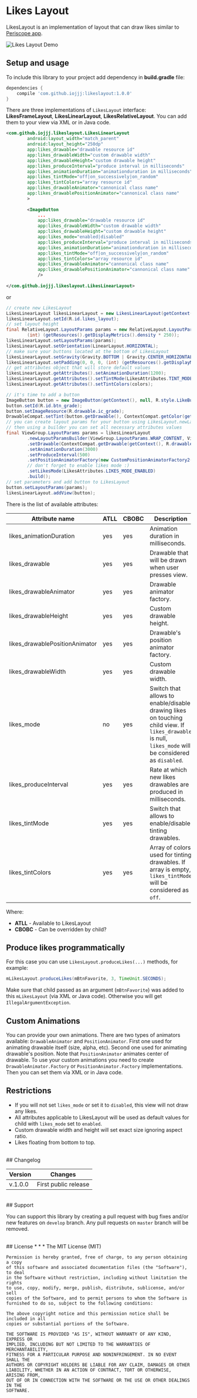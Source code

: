# Likes Layout

LikesLayout is an implementation of layout that can draw likes similar to [Periscope app](https://play.google.com/store/apps/details?id=tv.periscope.android).

![Likes Layout Demo](/images/demo.gif)


## Setup and usage

To include this library to your project add dependency in **build.gradle** file:

```groovy
dependencies {
    compile 'com.github.iojjj:likeslayout:1.0.0'
}
```

There are three implementations of `LikesLayout` interface: **LikesFrameLayout**, **LikesLinearLayout**, **LikesRelativeLayout**. You can add them to your view via XML or in Java code.

```XML
<com.github.iojjj.likeslayout.LikesLinearLayout
        android:layout_width="match_parent"
        android:layout_height="250dp"
        app:likes_drawable="drawable resource id"
        app:likes_drawableWidth="custom drawable width"
        app:likes_drawableHeight="custom drawable height"
        app:likes_produceInterval="produce interval in milliseconds"
        app:likes_animationDuration="animationduration in milliseconds"
        app:likes_tintMode="off|on_successively|on_random"
        app:likes_tintColors="array resource id"
        app:likes_drawableAnimator="cannonical class name"
        app:likes_drawablePositionAnimator="cannonical class name"
        >
        
        <ImageButton
            ...
            app:likes_drawable="drawable resource id"
            app:likes_drawableWidth="custom drawable width"
            app:likes_drawableHeight="custom drawable height"
            app:likes_mode="enabled|disabled"
            app:likes_produceInterval="produce interval in milliseconds"
            app:likes_animationDuration="animationduration in milliseconds"
            app:likes_tintMode="off|on_successively|on_random"
            app:likes_tintColors="array resource id"
            app:likes_drawableAnimator="cannonical class name"
            app:likes_drawablePositionAnimator="cannonical class name"
            />
            
</com.github.iojjj.likeslayout.LikesLinearLayout>   
```

or

```JAVA
// create new LikesLayout
LikesLinearLayout likesLinearLayout = new LikesLinearLayout(getContext());
likesLinearLayout.setId(R.id.likes_layout);
// set layout height
final RelativeLayout.LayoutParams params = new RelativeLayout.LayoutParams(ViewGroup.LayoutParams.MATCH_PARENT,
        (int) (getResources().getDisplayMetrics().density * 250));
likesLinearLayout.setLayoutParams(params);
likesLinearLayout.setOrientation(LinearLayout.HORIZONTAL);
// make sure your buttons located at the bottom of LikesLayout
likesLinearLayout.setGravity(Gravity.BOTTOM | Gravity.CENTER_HORIZONTAL);
likesLinearLayout.setPadding(0, 0, 0, (int) (getResources().getDisplayMetrics().density * 16));
// get attributes object that will store default values
likesLinearLayout.getAttributes().setAnimationDuration(1200);
likesLinearLayout.getAttributes().setTintMode(LikesAttributes.TINT_MODE_ON_SUCCESSIVELY);
likesLinearLayout.getAttributes().setTintColors(colors);

// it's time to add a button
ImageButton button = new ImageButton(getContext(), null, R.style.LikeButton_Grade);
button.setId(R.id.btn_grade);
button.setImageResource(R.drawable.ic_grade);
DrawableCompat.setTint(button.getDrawable(), ContextCompat.getColor(getContext(), R.color.colorAccent));
// you can create layout params for your button using LikesLayout.newLayoutParamsBuilder() method
// then using a builder you can set all necessary attributes values
final ViewGroup.LayoutParams params = likesLinearLayout
        .newLayoutParamsBuilder(ViewGroup.LayoutParams.WRAP_CONTENT, ViewGroup.LayoutParams.WRAP_CONTENT)
        .setDrawable(ContextCompat.getDrawable(getContext(), R.drawable.ic_grade_normal))
        .setAnimationDuration(3000)
        .setProduceInterval(500)
        .setPositionAnimatorFactory(new CustomPositionAnimatorFactory2())
        // don't forget to enable likes mode :)
        .setLikesMode(LikesAttributes.LIKES_MODE_ENABLED)
        .build();
// set parameters and add button to LikesLayout
button.setLayoutParams(params);
likesLinearLayout.addView(button);
```

There is the list of available attributes:

| Attribute name | ATLL | CBOBC | Description | Default value |
| --- | --- | --- | --- | --- |
| likes_animationDuration | yes | yes | Animation duration in milliseconds. | 1200 |
| likes_drawable | yes | yes | Drawable that will be drawn when user presses view. | null |
| likes_drawableAnimator | yes | yes | Drawable animator factory. | @string/likes_drawable_animator_factory |
| likes_drawableHeight | yes | yes | Custom drawable height. | 0 |
| likes_drawablePositionAnimator | yes | yes | Drawable's position animator factory. | @string/likes_position_animator_factory |
| likes_drawableWidth | yes | yes | Custom drawable width. | 0 |
| likes_mode | no | yes | Switch that allows to enable/disable drawing likes on touching child view. If `likes_drawable` is null, `likes_mode` will be considered as `disabled`. | disabled |
| likes_produceInterval | yes | yes | Rate at which new likes drawables are produced in milliseconds. | 300 |
| likes_tintMode | yes | yes | Switch that allows to enable/disable tinting drawables. | not_set |
| likes_tintColors | yes | yes | Array of colors used for tinting drawables. If array is empty, `likes_tintMode` will be considered as `off`.| null |

Where:

* **ATLL** - Available to LikesLayout
* **CBOBC** - Can be overridden by child?

## Produce likes programmatically
For this case you can use `LikesLayout.produceLikes(...)` methods, for example:

```JAVA
mLikesLayout.produceLikes(mBtnFavorite, 3, TimeUnit.SECONDS);
```

Make sure that child passed as an argument (`mBtnFavorite`) was added to this `mLikesLayout` (via XML or Java code). Otherwise you will get `IllegalArgumentException`.

## Custom Animations
You can provide your own animations. There are two types of animators available: `DrawableAnimator` and `PositionAnimator`. First one used for animating drawable itself (size, alpha, etc). Second one used for animating drawable's position. Note that `PositionAnimator` animates center of drawable. 
To use your custom animations you need to create `DrawableAnimator.Factory` or `PositionAnimator.Factory` implementations. Then you can set them via XML or in Java code.

## Restrictions 
* If you will not set `likes_mode` or set it to `disabled`, this view will not draw any likes.
* All attributes applicable to LikesLayout will be used as default values for child with `likes_mode` set to `enabled`.
* Custom drawable width and height will set exact size ignoring aspect ratio.
* Likes floating from bottom to top.

<br />
## Changelog

| Version | Changes                         |
| --- | --- |
| v.1.0.0 | First public release            |

<br />
## Support

You can support this library by creating a pull request with bug fixes and/or new features on `develop` branch. Any pull requests on `master` branch will be removed. 

<br />
## License
* * *
    The MIT License (MIT)
    
    Permission is hereby granted, free of charge, to any person obtaining a copy
    of this software and associated documentation files (the "Software"), to deal
    in the Software without restriction, including without limitation the rights
    to use, copy, modify, merge, publish, distribute, sublicense, and/or sell
    copies of the Software, and to permit persons to whom the Software is
    furnished to do so, subject to the following conditions:
    
    The above copyright notice and this permission notice shall be included in all
    copies or substantial portions of the Software.
    
    THE SOFTWARE IS PROVIDED "AS IS", WITHOUT WARRANTY OF ANY KIND, EXPRESS OR
    IMPLIED, INCLUDING BUT NOT LIMITED TO THE WARRANTIES OF MERCHANTABILITY,
    FITNESS FOR A PARTICULAR PURPOSE AND NONINFRINGEMENT. IN NO EVENT SHALL THE
    AUTHORS OR COPYRIGHT HOLDERS BE LIABLE FOR ANY CLAIM, DAMAGES OR OTHER
    LIABILITY, WHETHER IN AN ACTION OF CONTRACT, TORT OR OTHERWISE, ARISING FROM,
    OUT OF OR IN CONNECTION WITH THE SOFTWARE OR THE USE OR OTHER DEALINGS IN THE
    SOFTWARE.